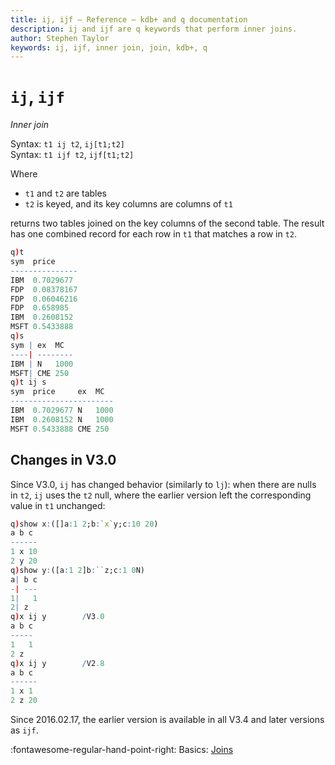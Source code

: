 ```yaml
---
title: ij, ijf – Reference – kdb+ and q documentation
description: ij and ijf are q keywords that perform inner joins.
author: Stephen Taylor
keywords: ij, ijf, inner join, join, kdb+, q
---
```

# `ij`, `ijf` 






_Inner join_

Syntax: `t1 ij t2`, `ij[t1;t2]`  
Syntax: `t1 ijf t2`, `ijf[t1;t2]`

Where 

-   `t1` and `t2` are tables
-   `t2` is keyed, and its key columns are columns of `t1`

returns two tables joined on the key columns of the second table. 
The result has one combined record for each row in `t1` that matches a row in `t2`.

```q
q)t
sym  price
---------------
IBM  0.7029677
FDP  0.08378167
FDP  0.06046216
FDP  0.658985
IBM  0.2608152
MSFT 0.5433888
q)s
sym | ex  MC
----| --------
IBM | N   1000
MSFT| CME 250
q)t ij s
sym  price     ex  MC
-----------------------
IBM  0.7029677 N   1000
IBM  0.2608152 N   1000
MSFT 0.5433888 CME 250
```


## Changes in V3.0

Since V3.0, `ij` has changed behavior (similarly to `lj`): when there are nulls in `t2`, `ij` uses the `t2` null, where the earlier version left the corresponding value in `t1` unchanged:

```q
q)show x:([]a:1 2;b:`x`y;c:10 20)
a b c
------
1 x 10
2 y 20
q)show y:([a:1 2]b:``z;c:1 0N)
a| b c
-| ---
1|   1
2| z
q)x ij y        /V3.0
a b c
-----
1   1
2 z
q)x ij y        /V2.8
a b c
------
1 x 1
2 z 20
```

Since 2016.02.17, the earlier version is available in all V3.4 and later versions as `ijf`.


:fontawesome-regular-hand-point-right: 
Basics: [Joins](../basics/joins.md)

